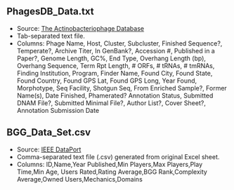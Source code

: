 ## PhagesDB_Data.txt
- Source: [The Actinobacteriophage Database](https://phagesdb.org/data/) 
- Tab-separated text file.
- Columns: Phage Name, Host, Cluster, Subcluster, Finished Sequence?,
Temperate?, Archive Titer, In GenBank?, Accession #, Published in a Paper?,
Genome Length, GC%, End Type, Overhang Length (bp), Overhang Sequence, Term Rpt
Length, # ORFs, # tRNAs, # tmRNAs, Finding Institution, Program, Finder Name,
Found City, Found State, Found Country, Found GPS Lat, Found GPS Long, Year
Found, Morphotype, Seq Facility, Shotgun Seq, From Enriched Sample?, Former
Name(s), Date Finished, Phamerated? Annotation Status, Submitted DNAM File?,
Submitted Minimal File?, Author List?, Cover Sheet?, Annotation Submission Date

## BGG_Data_Set.csv
- Source: [IEEE DataPort](https://ieee-dataport.org/open-access/boardgamegeek-dataset-board-games)
- Comma-separated text file (.csv) generated from original Excel sheet.
- Columns: ID,Name,Year Published,Min Players,Max Players,Play Time,Min Age,
Users Rated,Rating Average,BGG Rank,Complexity Average,Owned Users,Mechanics,Domains
